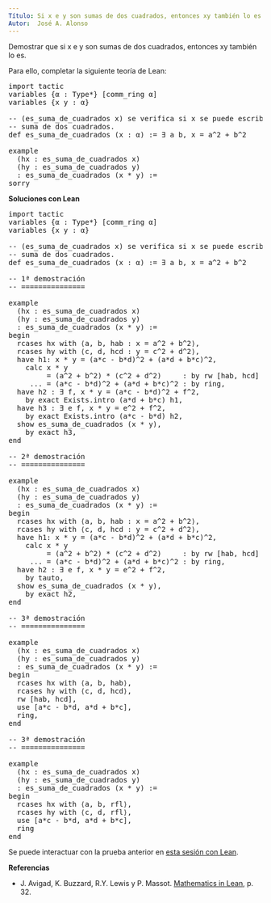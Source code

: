 ```yaml
---
Título: Si x e y son sumas de dos cuadrados, entonces xy también lo es
Autor:  José A. Alonso
---
```


Demostrar que si x e y son sumas de dos cuadrados, entonces xy también lo es.

Para ello, completar la siguiente teoría de Lean:

<pre lang="lean">
import tactic
variables {α : Type*} [comm_ring α]
variables {x y : α}

-- (es_suma_de_cuadrados x) se verifica si x se puede escribir como la
-- suma de dos cuadrados.
def es_suma_de_cuadrados (x : α) := ∃ a b, x = a^2 + b^2

example
  (hx : es_suma_de_cuadrados x)
  (hy : es_suma_de_cuadrados y)
  : es_suma_de_cuadrados (x * y) :=
sorry
</pre>
<!--more-->

<b>Soluciones con Lean</b>

<pre lang="lean">
import tactic
variables {α : Type*} [comm_ring α]
variables {x y : α}

-- (es_suma_de_cuadrados x) se verifica si x se puede escribir como la
-- suma de dos cuadrados.
def es_suma_de_cuadrados (x : α) := ∃ a b, x = a^2 + b^2

-- 1ª demostración
-- ===============

example
  (hx : es_suma_de_cuadrados x)
  (hy : es_suma_de_cuadrados y)
  : es_suma_de_cuadrados (x * y) :=
begin
  rcases hx with ⟨a, b, hab : x = a^2 + b^2⟩,
  rcases hy with ⟨c, d, hcd : y = c^2 + d^2⟩,
  have h1: x * y = (a*c - b*d)^2 + (a*d + b*c)^2,
    calc x * y
         = (a^2 + b^2) * (c^2 + d^2)     : by rw [hab, hcd]
     ... = (a*c - b*d)^2 + (a*d + b*c)^2 : by ring,
  have h2 : ∃ f, x * y = (a*c - b*d)^2 + f^2,
    by exact Exists.intro (a*d + b*c) h1,
  have h3 : ∃ e f, x * y = e^2 + f^2,
    by exact Exists.intro (a*c - b*d) h2,
  show es_suma_de_cuadrados (x * y),
    by exact h3,
end

-- 2ª demostración
-- ===============

example
  (hx : es_suma_de_cuadrados x)
  (hy : es_suma_de_cuadrados y)
  : es_suma_de_cuadrados (x * y) :=
begin
  rcases hx with ⟨a, b, hab : x = a^2 + b^2⟩,
  rcases hy with ⟨c, d, hcd : y = c^2 + d^2⟩,
  have h1: x * y = (a*c - b*d)^2 + (a*d + b*c)^2,
    calc x * y
         = (a^2 + b^2) * (c^2 + d^2)     : by rw [hab, hcd]
     ... = (a*c - b*d)^2 + (a*d + b*c)^2 : by ring,
  have h2 : ∃ e f, x * y = e^2 + f^2,
    by tauto,
  show es_suma_de_cuadrados (x * y),
    by exact h2,
end

-- 3ª demostración
-- ===============

example
  (hx : es_suma_de_cuadrados x)
  (hy : es_suma_de_cuadrados y)
  : es_suma_de_cuadrados (x * y) :=
begin
  rcases hx with ⟨a, b, hab⟩,
  rcases hy with ⟨c, d, hcd⟩,
  rw [hab, hcd],
  use [a*c - b*d, a*d + b*c],
  ring,
end

-- 3ª demostración
-- ===============

example
  (hx : es_suma_de_cuadrados x)
  (hy : es_suma_de_cuadrados y)
  : es_suma_de_cuadrados (x * y) :=
begin
  rcases hx with ⟨a, b, rfl⟩,
  rcases hy with ⟨c, d, rfl⟩,
  use [a*c - b*d, a*d + b*c],
  ring
end
</pre>

Se puede interactuar con la prueba anterior en <a href="https://leanprover-community.github.io/lean-web-editor/#url=https://raw.githubusercontent.com/jaalonso/Calculemus/main/src/Producto_de_suma_de_cuadrados.lean" rel="noopener noreferrer" target="_blank">esta sesión con Lean</a>.

<b>Referencias</b>

+ J. Avigad, K. Buzzard, R.Y. Lewis y P. Massot. [Mathematics in Lean](https://bit.ly/3U4UjBk), p. 32.
